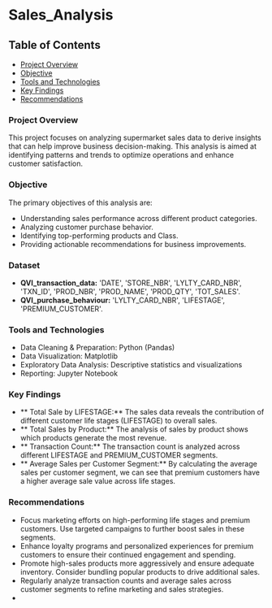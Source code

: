 # Sales_Analysis

## Table of Contents
- [Project Overview](#project-overview)
- [Objective](#objective)
- [Tools and Technologies](#tools-and-technologies)
- [Key Findings](#key-findings)
- [Recommendations](#recommendations)

### Project Overview
This project focuses on analyzing supermarket sales data to derive insights that can help improve business decision-making. This analysis is aimed at identifying patterns and trends to optimize operations and enhance customer satisfaction.

### Objective
The primary objectives of this analysis are:
- Understanding sales performance across different product categories.
- Analyzing customer purchase behavior.
- Identifying top-performing products and Class.
- Providing actionable recommendations for business improvements.

### Dataset
- **QVI_transaction_data:** 'DATE', 'STORE_NBR', 'LYLTY_CARD_NBR', 'TXN_ID', 'PROD_NBR',
       'PROD_NAME', 'PROD_QTY', 'TOT_SALES'.
- **QVI_purchase_behaviour:** 'LYLTY_CARD_NBR', 'LIFESTAGE', 'PREMIUM_CUSTOMER'.

### Tools and Technologies
- Data Cleaning & Preparation: Python (Pandas)
- Data Visualization: Matplotlib
- Exploratory Data Analysis: Descriptive statistics and visualizations
- Reporting: Jupyter Notebook

### Key Findings
- ** Total Sale by LIFESTAGE:** The sales data reveals the contribution of different customer life stages (LIFESTAGE) to overall sales.
- ** Total Sales by Product:** The analysis of sales by product shows which products generate the most revenue.
- ** Transaction Count:** The transaction count is analyzed across different LIFESTAGE and PREMIUM_CUSTOMER segments.
- ** Average Sales per Customer Segment:** By calculating the average sales per customer segment, we can see that premium customers have a higher average sale value across life stages.

### Recommendations
- Focus marketing efforts on high-performing life stages and premium customers. Use targeted campaigns to further boost sales in these segments.
- Enhance loyalty programs and personalized experiences for premium customers to ensure their continued engagement and spending.
- Promote high-sales products more aggressively and ensure adequate inventory. Consider bundling popular products to drive additional sales.
- Regularly analyze transaction counts and average sales across customer segments to refine marketing and sales strategies.
- 
